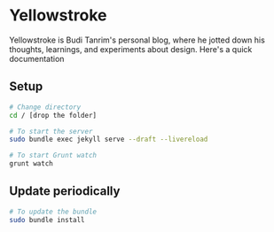# Yellowstroke
Yellowstroke is Budi Tanrim's personal blog, where he jotted down his thoughts, learnings, and experiments about design.
Here's a quick documentation

## Setup

``` bash
# Change directory
cd / [drop the folder]

# To start the server
sudo bundle exec jekyll serve --draft --livereload

# To start Grunt watch
grunt watch

```
## Update periodically

``` bash
# To update the bundle
sudo bundle install

```
